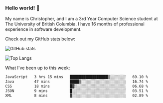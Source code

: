 ### Hello world! 👋
My name is Christopher, and I am a 3rd Year Computer Science student at The University of British Columbia. I have 16 months of professional experience in software development.


Check out my GitHub stats below: 

![GitHub stats](https://github-readme-stats-chrishadrian.vercel.app/api?username=chrishadrian&hide=contribs,issues&count_private=true&show_icons=true&theme=tokyonight)

![Top Langs](https://github-readme-stats-chrishadrian.vercel.app/api/top-langs/?username=chrishadrian&exclude_repo=prodify,cpsc221&layout=compact&theme=tokyonight&langs_count=4)

What I've been up to this week:
<!--START_SECTION:waka-->

```txt
JavaScript   3 hrs 15 mins   █████████████████▒░░░░░░░   69.10 %
Java         47 mins         ████▒░░░░░░░░░░░░░░░░░░░░   16.74 %
CSS          18 mins         █▓░░░░░░░░░░░░░░░░░░░░░░░   06.68 %
JSON         9 mins          █░░░░░░░░░░░░░░░░░░░░░░░░   03.51 %
XML          8 mins          ▓░░░░░░░░░░░░░░░░░░░░░░░░   02.89 %
```

<!--END_SECTION:waka-->
<!-- [![willianrod's wakatime stats](https://github-readme-stats.vercel.app/api/wakatime?username=chrishadrian)](https://github.com/anuraghazra/github-readme-stats) -->

<!--
- 🔭 I’m currently working on ...
- 🌱 I’m currently learning ...
- 👯 I’m looking to collaborate on ...
- 🤔 I’m looking for help with ...
- 💬 Ask me about ...
- 📫 How to reach me: ...
- 😄 Pronouns: ...
- ⚡ Fun fact: ...
-->
